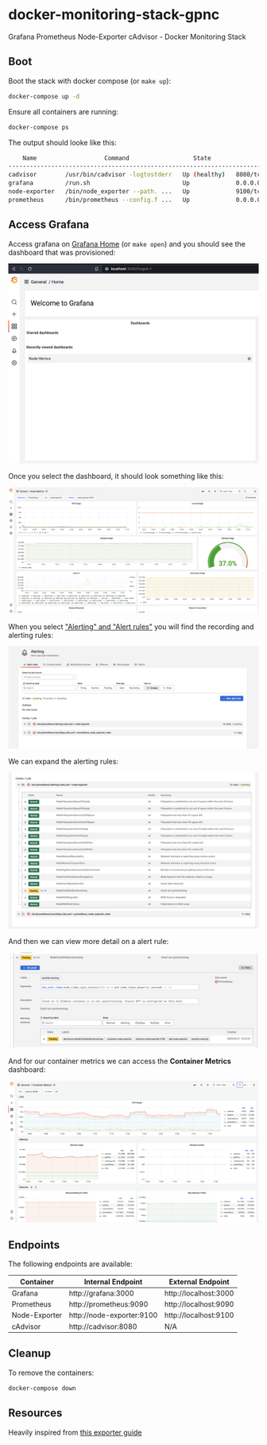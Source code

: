 # docker-monitoring-stack-gpnc
Grafana Prometheus Node-Exporter cAdvisor - Docker Monitoring Stack

## Boot

Boot the stack with docker compose (or `make up`):

```bash
docker-compose up -d
```

Ensure all containers are running:

```bash
docker-compose ps
```

The output should looke like this:

```bash
    Name                   Command                  State               Ports         
--------------------------------------------------------------------------------------
cadvisor        /usr/bin/cadvisor -logtostderr   Up (healthy)   8080/tcp              
grafana         /run.sh                          Up             0.0.0.0:3000->3000/tcp
node-exporter   /bin/node_exporter --path. ...   Up             9100/tcp              
prometheus      /bin/prometheus --config.f ...   Up             0.0.0.0:9090->9090/tcp
```

## Access Grafana

Access grafana on [Grafana Home](http://localhost:3000/?orgId=1) (or `make open`) and you should see the dashboard that was provisioned:

![](./assets/grafana-home.png)

Once you select the dashboard, it should look something like this:

![](./assets/grafana-dashboard.png)

When you select ["Alerting" and "Alert rules"](http://localhost:3000/alerting/list) you will find the recording and alerting rules:

![](./assets/grafana-alerting-home.png)

We can expand the alerting rules:

![](./assets/grafana-alerting-rules.png)

And then we can view more detail on a alert rule:

![](./assets/grafana-alerting-detail.png)

And for our container metrics we can access the **Container Metrics** dashboard:

![](./assets/grafana-container-metrics.png)

## Endpoints

The following endpoints are available:

| Container      | Internal Endpoint         | External Endpoint     |
| -------------- | ------------------------- |---------------------- |
| Grafana        | http://grafana:3000       | http://localhost:3000 |
| Prometheus     | http://prometheus:9090    | http://localhost:9090 |
| Node-Exporter  | http://node-exporter:9100 | http://localhost:9100 |
| cAdvisor       | http://cadvisor:8080      | N/A |

## Cleanup

To remove the containers:

```bash
docker-compose down
```

## Resources

Heavily inspired from [this exporter guide](https://grafana.com/oss/prometheus/exporters/node-exporter/)
